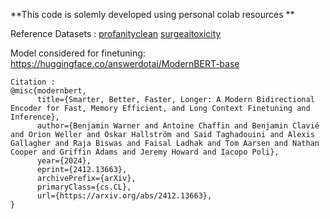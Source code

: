 **This code is solemly developed using personal colab resources **


Reference Datasets : 
[profanityclean](https://huggingface.co/datasets/tarekziade/profanity-clean)
[surgeaitoxicity](https://github.com/surge-ai/toxicity/blob/main/toxicity_en.csv)

Model considered for finetuning: https://huggingface.co/answerdotai/ModernBERT-base

```
Citation :
@misc{modernbert,
      title={Smarter, Better, Faster, Longer: A Modern Bidirectional Encoder for Fast, Memory Efficient, and Long Context Finetuning and Inference}, 
      author={Benjamin Warner and Antoine Chaffin and Benjamin Clavié and Orion Weller and Oskar Hallström and Said Taghadouini and Alexis Gallagher and Raja Biswas and Faisal Ladhak and Tom Aarsen and Nathan Cooper and Griffin Adams and Jeremy Howard and Iacopo Poli},
      year={2024},
      eprint={2412.13663},
      archivePrefix={arXiv},
      primaryClass={cs.CL},
      url={https://arxiv.org/abs/2412.13663}, 
}
```
